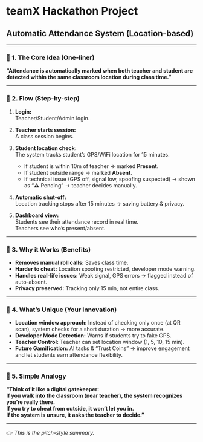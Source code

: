 # teamX Hackathon Project  
## Automatic Attendance System (Location-based)

---

### 🔹 1. The Core Idea (One-liner)

**“Attendance is automatically marked when both teacher and student are detected within the same classroom location during class time.”**

---

### 🔹 2. Flow (Step-by-step)

1. **Login:**  
   Teacher/Student/Admin login.

2. **Teacher starts session:**  
   A class session begins.

3. **Student location check:**  
   The system tracks student’s GPS/WiFi location for 15 minutes.  
   - If student is within 10m of teacher → marked **Present**.  
   - If student outside range → marked **Absent**.  
   - If technical issue (GPS off, signal low, spoofing suspected) → shown as “⚠️ Pending” → teacher decides manually.

4. **Automatic shut-off:**  
   Location tracking stops after 15 minutes → saving battery & privacy.

5. **Dashboard view:**  
   Students see their attendance record in real time.  
   Teachers see who’s present/absent.

---

### 🔹 3. Why it Works (Benefits)

- **Removes manual roll calls:** Saves class time.
- **Harder to cheat:** Location spoofing restricted, developer mode warning.
- **Handles real-life issues:** Weak signal, GPS errors → flagged instead of auto-absent.
- **Privacy preserved:** Tracking only 15 min, not entire class.

---

### 🔹 4. What’s Unique (Your Innovation)

- **Location window approach:** Instead of checking only once (at QR scan), system checks for a short duration → more accurate.
- **Developer Mode Detection:** Warns if students try to fake GPS.
- **Teacher Control:** Teacher can set location window (1, 5, 10, 15 min).
- **Future Gamification:** AI tasks & “Trust Coins” → improve engagement and let students earn attendance flexibility.

---

### 🔹 5. Simple Analogy

**“Think of it like a digital gatekeeper:  
If you walk into the classroom (near teacher), the system recognizes you’re really there.  
If you try to cheat from outside, it won’t let you in.  
If the system is unsure, it asks the teacher to decide.”**

---

👉 *This is the pitch-style summary.*
